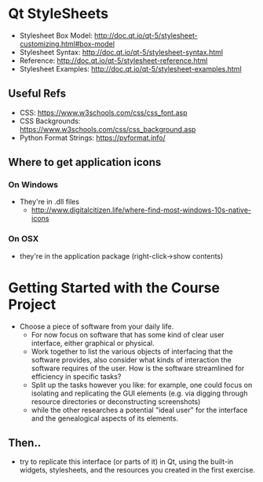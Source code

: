 # Qt StyleSheets
* Stylesheet Box Model: http://doc.qt.io/qt-5/stylesheet-customizing.html#box-model
* Stylesheet Syntax: http://doc.qt.io/qt-5/stylesheet-syntax.html
* Reference: http://doc.qt.io/qt-5/stylesheet-reference.html
* Stylesheet Examples: http://doc.qt.io/qt-5/stylesheet-examples.html

## Useful Refs
* CSS: https://www.w3schools.com/css/css_font.asp
* CSS Backgrounds: https://www.w3schools.com/css/css_background.asp
* Python Format Strings: https://pyformat.info/



## Where to get application icons
### On Windows
* They're in .dll files
  * http://www.digitalcitizen.life/where-find-most-windows-10s-native-icons

### On OSX
* they're in the application package (right-click->show contents)


# Getting Started with the Course Project

* Choose a piece of software from your daily life.
  * For now focus on software that has some kind of clear user interface, either graphical or physical.
  * Work together to list the various objects of interfacing that the software provides, also consider what kinds of interaction the software requires of the user. How is the software streamlined for efficiency in specific tasks?
  * Split up the tasks however you like: for example, one could focus on isolating and replicating the GUI elements (e.g. via digging through resource directories or deconstructing screenshots)
  * while the other researches a potential "ideal user" for the interface and the genealogical aspects of its elements.

## Then..
* try to replicate this interface (or parts of it) in Qt, using the built-in widgets, stylesheets, and the resources you created in the first exercise.
